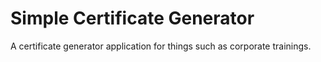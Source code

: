 # Simple Certificate Generator
A certificate generator application for things such as corporate trainings.
